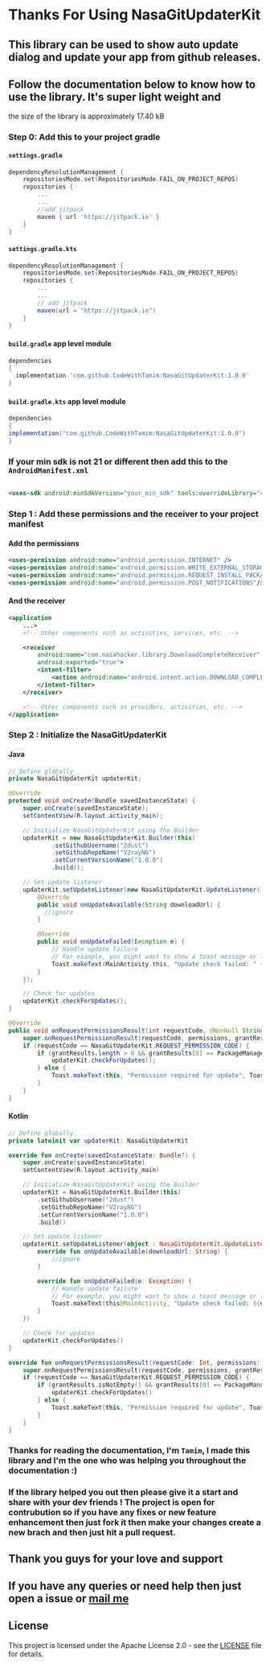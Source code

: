 # Thanks For Using NasaGitUpdaterKit
## This library can be used to show auto update dialog and update your app from github releases.
## Follow the documentation below to know how to use the library. It's super light weight and
the size of the library is approximately 17.40 kB

### Step 0: Add this to your project gradle
#### `settings.gradle`
```groovy
dependencyResolutionManagement {
    repositoriesMode.set(RepositoriesMode.FAIL_ON_PROJECT_REPOS)
    repositories {
        ...
        ...
        //add jitpack
        maven { url 'https://jitpack.io' }
    }
}
```
#### `settings.gradle.kts`
```groovy
dependencyResolutionManagement {
    repositoriesMode.set(RepositoriesMode.FAIL_ON_PROJECT_REPOS)
    repositories {
        ...
        ...
        // add jitpack
        maven(url = "https://jitpack.io")
    }
}
```
#### `build.gradle` app level module
```groovy
dependencies 
{
  implementation 'com.github.CodeWithTamim:NasaGitUpdaterKit:1.0.0'
}
```
#### `build.gradle.kts` app level module
```groovy
dependencies 
{
implementation("com.github.CodeWithTamim:NasaGitUpdaterKit:1.0.0")
}
```

### If your min sdk is not 21 or different then add this to the `AndroidManifest.xml`

```xml

<uses-sdk android:minSdkVersion="your_min_sdk" tools:overrideLibrary="com.nasahacker.library" />
```

### Step 1 : Add these permissions and the receiver to your project manifest
#### Add the permissions
```xml
<uses-permission android:name="android.permission.INTERNET" />
<uses-permission android:name="android.permission.WRITE_EXTERNAL_STORAGE" />
<uses-permission android:name="android.permission.REQUEST_INSTALL_PACKAGES" />
<uses-permission android:name="android.permission.POST_NOTIFICATIONS"/>
 ```
#### And the receiver
```xml
<application
    ...>
    <!-- Other components such as activities, services, etc. -->

    <receiver
        android:name="com.nasahacker.library.DownloadCompleteReceiver"
        android:exported="true">
        <intent-filter>
            <action android:name="android.intent.action.DOWNLOAD_COMPLETE" />
        </intent-filter>
    </receiver>

    <!-- Other components such as providers, activities, etc. -->
</application>

```
### Step 2 : Initialize the NasaGitUpdaterKit
#### Java

```java
// Define globally
private NasaGitUpdaterKit updaterKit;

@Override
protected void onCreate(Bundle savedInstanceState) {
    super.onCreate(savedInstanceState);
    setContentView(R.layout.activity_main);

    // Initialize NasaGitUpdaterKit using the Builder
    updaterKit = new NasaGitUpdaterKit.Builder(this)
            .setGithubUsername("2dust")
            .setGithubRepoName("V2rayNG")
            .setCurrentVersionName("1.0.0")
            .build();

    // Set update listener
    updaterKit.setUpdateListener(new NasaGitUpdaterKit.UpdateListener() {
        @Override
        public void onUpdateAvailable(String downloadUrl) {
          //ignore
        }

        @Override
        public void onUpdateFailed(Exception e) {
            // Handle update failure
            // For example, you might want to show a toast message or log the error
            Toast.makeText(MainActivity.this, "Update check failed: " + e.getMessage(), Toast.LENGTH_LONG).show();
        }
    });

    // Check for updates
    updaterKit.checkForUpdates();
}

@Override
public void onRequestPermissionsResult(int requestCode, @NonNull String[] permissions, @NonNull int[] grantResults) {
    super.onRequestPermissionsResult(requestCode, permissions, grantResults);
    if (requestCode == NasaGitUpdaterKit.REQUEST_PERMISSION_CODE) {
        if (grantResults.length > 0 && grantResults[0] == PackageManager.PERMISSION_GRANTED) {
            updaterKit.checkForUpdates();
        } else {
            Toast.makeText(this, "Permission required for update", Toast.LENGTH_SHORT).show();
        }
    }
}

```
#### Kotlin

```Kotlin
// Define globally
private lateinit var updaterKit: NasaGitUpdaterKit

override fun onCreate(savedInstanceState: Bundle?) {
    super.onCreate(savedInstanceState)
    setContentView(R.layout.activity_main)

    // Initialize NasaGitUpdaterKit using the Builder
    updaterKit = NasaGitUpdaterKit.Builder(this)
        .setGithubUsername("2dust")
        .setGithubRepoName("V2rayNG")
        .setCurrentVersionName("1.0.0")
        .build()

    // Set update listener
    updaterKit.setUpdateListener(object : NasaGitUpdaterKit.UpdateListener {
        override fun onUpdateAvailable(downloadUrl: String) {
            //ignore
        }

        override fun onUpdateFailed(e: Exception) {
            // Handle update failure
            // For example, you might want to show a toast message or log the error
            Toast.makeText(this@MainActivity, "Update check failed: ${e.message}", Toast.LENGTH_LONG).show()
        }
    })

    // Check for updates
    updaterKit.checkForUpdates()
}

override fun onRequestPermissionsResult(requestCode: Int, permissions: Array<out String>, grantResults: IntArray) {
    super.onRequestPermissionsResult(requestCode, permissions, grantResults)
    if (requestCode == NasaGitUpdaterKit.REQUEST_PERMISSION_CODE) {
        if (grantResults.isNotEmpty() && grantResults[0] == PackageManager.PERMISSION_GRANTED) {
            updaterKit.checkForUpdates()
        } else {
            Toast.makeText(this, "Permission required for update", Toast.LENGTH_SHORT).show()
        }
    }
}
```

### Thanks for reading the documentation, I'm `Tamim`, I made this library and I'm the one who was helping you throughout the documentation :)
### If the library helped you out then please give it a start and share with your dev friends ! The project is open for contrubution so if you have any fixes or new feature enhancement then just fork it then make your changes create a new brach and then just hit a pull request.

## Thank you guys for your love and support
## If you have any queries or need help then just open a issue or  <a href="mailto:tamimh.dev@gmail.com">mail me</a>
## License

This project is licensed under the Apache License 2.0 - see the [LICENSE](LICENSE) file for details.

